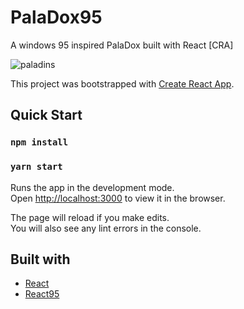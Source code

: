 # PalaDox95

A windows 95 inspired PalaDox built with React [CRA]

![paladins](https://paladox95.netlify.com/assets/paladins.png)


This project was bootstrapped with [Create React App](https://github.com/facebook/create-react-app).

## Quick Start

### `npm install`

### `yarn start`

Runs the app in the development mode.<br />
Open [http://localhost:3000](http://localhost:3000) to view it in the browser.

The page will reload if you make edits.<br />
You will also see any lint errors in the console.

## Built with

- [React](https://reactjs.org)
- [React95](https://github.com/arturbien/React95)

